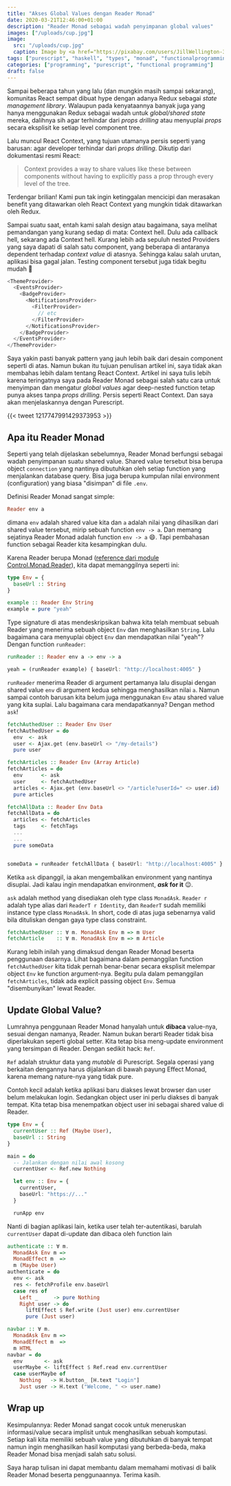```yaml
---
title: "Akses Global Values dengan Reader Monad"
date: 2020-03-21T12:46:00+01:00
description: "Reader Monad sebagai wadah penyimpanan global values"
images: ["/uploads/cup.jpg"]
image:
  src: "/uploads/cup.jpg"
  caption: Image by <a href="https://pixabay.com/users/JillWellington-334088/?utm_source=link-attribution&amp;utm_medium=referral&amp;utm_campaign=image&amp;utm_content=1975215">Jill Wellington</a> from <a href="https://pixabay.com/?utm_source=link-attribution&amp;utm_medium=referral&amp;utm_campaign=image&amp;utm_content=1975215">Pixabay</a>
tags: ["purescript", "haskell", "types", "monad", "functionalprogramming"]
categories: ["programming", "purescript", "functional programming"]
draft: false
---
```


Sampai beberapa tahun yang lalu (dan mungkin masih sampai sekarang), komunitas React sempat dibuat hype dengan adanya Redux sebagai _state management library_. Walaupun pada kenyataannya banyak juga yang hanya menggunakan Redux sebagai wadah untuk _global/shared state_ mereka, dalihnya sih agar terhindar dari _props drilling_ atau menyuplai _props_ secara eksplisit ke setiap level component tree.

Lalu muncul React Context, yang tujuan utamanya persis seperti yang barusan: agar developer terhindar dari _props drilling_. Dikutip dari dokumentasi resmi React:

> Context provides a way to share values like these between components without having to explicitly pass a prop through every level of the tree.

Terdengar brilian! Kami pun tak ingin ketinggalan mencicipi dan merasakan benefit yang ditawarkan oleh React Context yang mungkin tidak ditawarkan oleh Redux.

Sampai suatu saat, entah kami salah design atau bagaimana, saya melihat pemandangan yang kurang sedap di mata: Context hell. Dulu ada callback hell, sekarang ada Context hell. Kurang lebih ada sepuluh nested Providers yang saya dapati di salah satu component, yang beberapa di antaranya dependent terhadap _context value_ di atasnya. Sehingga kalau salah urutan, aplikasi bisa gagal jalan. Testing component tersebut juga tidak begitu mudah 🤯

```js
<ThemeProvider>
  <EventsProvider>
    <BadgeProvider>
      <NotificationsProvider>
        <FilterProvider>
          // etc
        </FilterProvider>
      </NotificationsProvider>
    </BadgeProvider>
  </EventsProvider>
</ThemeProvider>
```

Saya yakin pasti banyak pattern yang jauh lebih baik dari desain component seperti di atas. Namun bukan itu tujuan penulisan artikel ini, saya tidak akan membahas lebih dalam tentang React Context. Artikel ini saya tulis lebih karena teringatnya saya pada Reader Monad sebagai salah satu cara untuk menyimpan dan mengatur _global values_ agar deep-nested function tetap punya akses tanpa _props drilling_. Persis seperti React Context. Dan saya akan menjelaskannya dengan Purescript.

{{< tweet 1217747991429373953 >}}

## Apa itu Reader Monad

Seperti yang telah dijelaskan sebelumnya, Reader Monad berfungsi sebagai wadah penyimpanan suatu shared value. Shared value tersebut bisa berupa object `connection` yang nantinya dibutuhkan oleh setiap function yang menjalankan database query. Bisa juga berupa kumpulan nilai environment (configuration) yang biasa "disimpan" di file `.env`.

Definisi Reader Monad sangat simple:

```hs
Reader env a
```

dimana `env` adalah shared value kita dan `a` adalah nilai yang dihasilkan dari shared value tersebut, mirip sebuah function `env -> a`. Dan memang sejatinya Reader Monad adalah function `env -> a` 😄. Tapi pembahasan function sebagai Reader kita kesampingkan dulu.

Karena Reader berupa Monad ([reference dari module Control.Monad.Reader](https://github.com/purescript/purescript-transformers/blob/0e473e5ef0e294615ca0d9aab0bcffee47b2870d/src/Control/Monad/Reader.purs#L22-L22)), kita dapat memanggilnya seperti ini:

```hs
type Env = {
  baseUrl :: String
}

example :: Reader Env String
example = pure "yeah"
```

Type signature di atas mendeskripsikan bahwa kita telah membuat sebuah Reader yang menerima sebuah object `Env` dan menghasilkan `String`. Lalu bagaimana cara menyuplai object `Env` dan mendapatkan nilai "yeah"? Dengan function `runReader`:

```hs
runReader :: Reader env a -> env -> a

yeah = (runReader example) { baseUrl: "http://localhost:4005" }
```

`runReader` menerima Reader di argument pertamanya lalu disuplai dengan shared value `env` di argument kedua sehingga menghasilkan nilai `a`. Namun sampai contoh barusan kita belum juga menggunakan `Env` atau shared value yang kita suplai. Lalu bagaimana cara mendapatkannya? Dengan method `ask`!

```hs
fetchAuthedUser :: Reader Env User
fetchAuthedUser = do
  env  <- ask
  user <- Ajax.get (env.baseUrl <> "/my-details")
  pure user

fetchArticles :: Reader Env (Array Article)
fetchArticles = do
  env      <- ask
  user     <- fetchAuthedUser
  articles <- Ajax.get (env.baseUrl <> "/article?userId=" <> user.id)
  pure articles

fetchAllData :: Reader Env Data
fetchAllData = do
  articles <- fetchArticles
  tags     <- fetchTags
  ...
  ...
  pure someData


someData = runReader fetchAllData { baseUrl: "http://localhost:4005" }
```

Ketika `ask` dipanggil, ia akan mengembalikan environment yang nantinya disuplai. Jadi kalau ingin mendapatkan environment, **_ask_ for it** 😉.

`ask` adalah method yang disediakan oleh type class `MonadAsk`. `Reader r` adalah type alias dari `ReaderT r Identity`, dan `ReaderT` sudah memiliki instance type class `MonadAsk`. In short, code di atas juga sebenarnya valid bila dituliskan dengan gaya type class constraint.

```hs
fetchAuthedUser :: ∀ m. MonadAsk Env m => m User
fetchArticle    :: ∀ m. MonadAsk Env m => m Article
```

Kurang lebih inilah yang dimaksud dengan Reader Monad beserta penggunaan dasarnya. Lihat bagaimana dalam pemanggilan function `fetchAuthedUser` kita tidak pernah benar-benar secara eksplisit melempar object `Env` ke function argument-nya. Begitu pula dalam pemanggilan `fetchArticles`, tidak ada explicit passing object `Env`. Semua "disembunyikan" lewat Reader.

## Update Global Value?

Lumrahnya penggunaan Reader Monad hanyalah untuk **dibaca** value-nya, sesuai dengan namanya, Reader. Namun bukan berarti Reader tidak bisa diperlakukan seperti global setter. Kita tetap bisa meng-update environment yang tersimpan di Reader. Dengan sedikit hack: `Ref`.

`Ref` adalah struktur data yang _mutable_ di Purescript. Segala operasi yang berkaitan dengannya harus dijalankan di bawah payung Effect Monad, karena memang nature-nya yang tidak pure.

Contoh kecil adalah ketika aplikasi baru diakses lewat browser dan user belum melakukan login. Sedangkan object user ini perlu diakses di banyak tempat. Kita tetap bisa menempatkan object user ini sebagai shared value di Reader.

```hs
type Env = {
  currentUser :: Ref (Maybe User),
  baseUrl :: String
}

main = do
  -- Jalankan dengan nilai awal kosong
  currentUser <- Ref.new Nothing

  let env :: Env = {
    currentUser,
    baseUrl: "https://..."
  }

  runApp env
```

Nanti di bagian aplikasi lain, ketika user telah ter-autentikasi, barulah `currentUser` dapat di-update dan dibaca oleh function lain

```hs {hl_lines=[11,20]}
authenticate :: ∀ m.
  MonadAsk Env m =>
  MonadEffect m  =>
  m (Maybe User)
authenticate = do
  env <- ask
  res <- fetchProfile env.baseUrl
  case res of
    Left _     -> pure Nothing
    Right user -> do
      liftEffect $ Ref.write (Just user) env.currentUser
      pure (Just user)

navbar :: ∀ m.
  MonadAsk Env m =>
  MonadEffect m  =>
  m HTML
navbar = do
  env       <- ask
  userMaybe <- liftEffect $ Ref.read env.currentUser
  case userMaybe of
    Nothing   -> H.button_ [H.text "Login"]
    Just user -> H.text ("Welcome, " <> user.name)
```

## Wrap up

Kesimpulannya: Reder Monad sangat cocok untuk meneruskan informasi/value secara implisit untuk menghasilkan sebuah komputasi. Setiap kali kita memiliki sebuah value yang dibutuhkan di banyak tempat namun ingin menghasilkan hasil komputasi yang berbeda-beda, maka Reader Monad bisa menjadi salah satu solusi.

Saya harap tulisan ini dapat membantu dalam memahami motivasi di balik Reader Monad beserta penggunaannya. Terima kasih.
